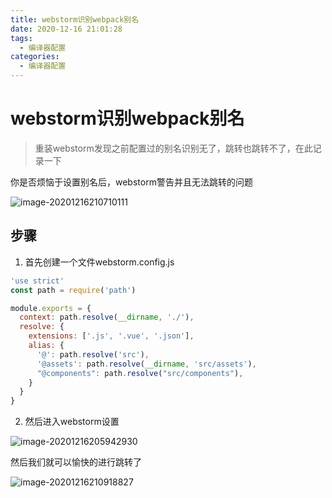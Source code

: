 ```yaml
---
title: webstorm识别webpack别名
date: 2020-12-16 21:01:28
tags:
  - 编译器配置
categories:
  - 编译器配置
---
```

# webstorm识别webpack别名

> 重装webstorm发现之前配置过的别名识别无了，跳转也跳转不了，在此记录一下

你是否烦恼于设置别名后，webstorm警告并且无法跳转的问题

![image-20201216210710111](image-20201216210710111.png)

<!--more-->

## 步骤

1. 首先创建一个文件webstorm.config.js

```js
'use strict'
const path = require('path')

module.exports = {
  context: path.resolve(__dirname, './'),
  resolve: {
    extensions: ['.js', '.vue', '.json'],
    alias: {
      '@': path.resolve('src'),
      '@assets': path.resolve(__dirname, 'src/assets'),
	  "@components": path.resolve("src/components"),
    }
  }
}
```

2. 然后进入webstorm设置

![image-20201216205942930](image-20201216211532346.png)

然后我们就可以愉快的进行跳转了

![image-20201216210918827](image-20201216210918827.png)